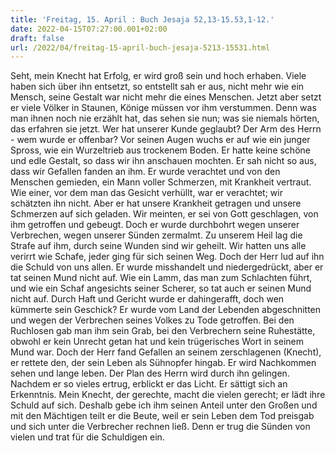 ```yaml
---
title: 'Freitag, 15. April : Buch Jesaja 52,13-15.53,1-12.'
date: 2022-04-15T07:27:00.001+02:00
draft: false
url: /2022/04/freitag-15-april-buch-jesaja-5213-15531.html
---
```


Seht, mein Knecht hat Erfolg, er wird groß sein und hoch erhaben. Viele haben sich über ihn entsetzt, so entstellt sah er aus, nicht mehr wie ein Mensch, seine Gestalt war nicht mehr die eines Menschen. Jetzt aber setzt er viele Völker in Staunen, Könige müssen vor ihm verstummen. Denn was man ihnen noch nie erzählt hat, das sehen sie nun; was sie niemals hörten, das erfahren sie jetzt. Wer hat unserer Kunde geglaubt? Der Arm des Herrn - wem wurde er offenbar? Vor seinen Augen wuchs er auf wie ein junger Spross, wie ein Wurzeltrieb aus trockenem Boden. Er hatte keine schöne und edle Gestalt, so dass wir ihn anschauen mochten. Er sah nicht so aus, dass wir Gefallen fanden an ihm. Er wurde verachtet und von den Menschen gemieden, ein Mann voller Schmerzen, mit Krankheit vertraut. Wie einer, vor dem man das Gesicht verhüllt, war er verachtet; wir schätzten ihn nicht. Aber er hat unsere Krankheit getragen und unsere Schmerzen auf sich geladen. Wir meinten, er sei von Gott geschlagen, von ihm getroffen und gebeugt. Doch er wurde durchbohrt wegen unserer Verbrechen, wegen unserer Sünden zermalmt. Zu unserem Heil lag die Strafe auf ihm, durch seine Wunden sind wir geheilt. Wir hatten uns alle verirrt wie Schafe, jeder ging für sich seinen Weg. Doch der Herr lud auf ihn die Schuld von uns allen. Er wurde misshandelt und niedergedrückt, aber er tat seinen Mund nicht auf. Wie ein Lamm, das man zum Schlachten führt, und wie ein Schaf angesichts seiner Scherer, so tat auch er seinen Mund nicht auf. Durch Haft und Gericht wurde er dahingerafft, doch wen kümmerte sein Geschick? Er wurde vom Land der Lebenden abgeschnitten und wegen der Verbrechen seines Volkes zu Tode getroffen. Bei den Ruchlosen gab man ihm sein Grab, bei den Verbrechern seine Ruhestätte, obwohl er kein Unrecht getan hat und kein trügerisches Wort in seinem Mund war. Doch der Herr fand Gefallen an seinem zerschlagenen (Knecht), er rettete den, der sein Leben als Sühnopfer hingab. Er wird Nachkommen sehen und lange leben. Der Plan des Herrn wird durch ihn gelingen. Nachdem er so vieles ertrug, erblickt er das Licht. Er sättigt sich an Erkenntnis. Mein Knecht, der gerechte, macht die vielen gerecht; er lädt ihre Schuld auf sich. Deshalb gebe ich ihm seinen Anteil unter den Großen und mit den Mächtigen teilt er die Beute, weil er sein Leben dem Tod preisgab und sich unter die Verbrecher rechnen ließ. Denn er trug die Sünden von vielen und trat für die Schuldigen ein.